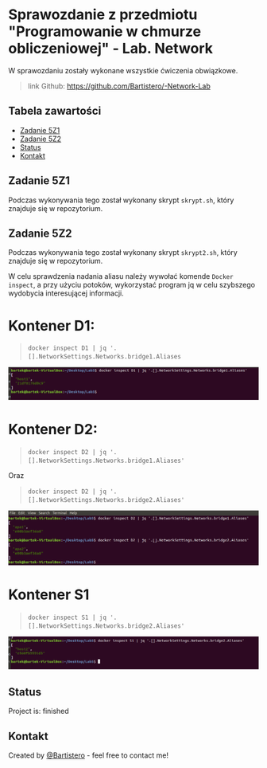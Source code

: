# Sprawozdanie z przedmiotu "Programowanie w chmurze obliczeniowej" - Lab. Network
W sprawozdaniu zostały wykonane wszystkie ćwiczenia obwiązkowe. 

>link Github: https://github.com/Bartistero/-Network-Lab                            

## Tabela zawartości
* [Zadanie 5Z1](#Zadanie-1,2)
* [Zadanie 5Z2](#zadanie-3)
* [Status](#status)
* [Kontakt](#contact)

## Zadanie 5Z1
Podczas wykonywania tego został wykonany skrypt `skrypt.sh`, który znajduje się w repozytorium. 

## Zadanie 5Z2

Podczas wykonywania tego został wykonany skrypt `skrypt2.sh`, który znajduje się w repozytorium. 

W celu sprawdzenia nadania aliasu należy wywołać komende `Docker inspect`, a przy użyciu potoków, wykorzystać program jq w celu szybszego wydobycia interesującej informacji. 

# Kontener D1:
> `docker inspect D1 | jq '.[].NetworkSettings.Networks.bridge1.Aliases`
> 
![present screenshot](./img/D1.png)

# Kontener D2: 

>`docker inspect D2 | jq '.[].NetworkSettings.Networks.bridge1.Aliases'`

Oraz 

>`docker inspect D2 | jq '.[].NetworkSettings.Networks.bridge2.Aliases'`

![present screenshot](./img/D2.png)

# Kontener S1 

>`docker inspect S1 | jq '.[].NetworkSettings.Networks.bridge2.Aliases'`


![present screenshot](./img/S1.png)

## Status
Project is: finished

## Kontakt
Created by [@Bartistero](https://github.com/Bartistero/) - feel free to contact me!
